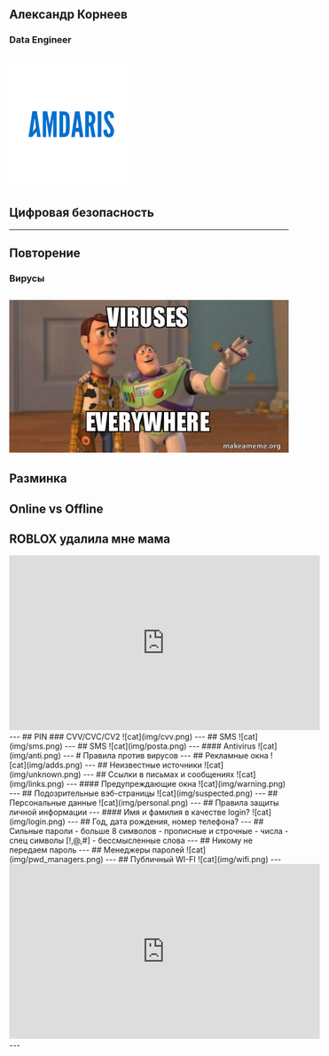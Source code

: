 ## Александр Корнеев
### Data Engineer
![cat](img/amdaris.png)
---
## Цифровая безопасность
---
##  Повторение
### Вирусы
![cat](img/virus.png)
---
## Разминка
Online vs Offline
---
## ROBLOX удалила мне мама
<iframe width="560" height="315" src="https://www.youtube.com/embed/Abrw9anp_so?si=ILePWS-m58LKmURr" title="YouTube video player" frameborder="0" allow="accelerometer; autoplay; clipboard-write; encrypted-media; gyroscope; picture-in-picture; web-share" referrerpolicy="strict-origin-when-cross-origin" allowfullscreen></iframe>
---
## PIN
### CVV/CVC/CV2
![cat](img/cvv.png)
---
## SMS
![cat](img/sms.png)
---
## SMS
![cat](img/posta.png)
---
#### Antivirus
![cat](img/anti.png)
---
# Правила против вирусов
---
## Рекламные окна
![cat](img/adds.png)
---
## Неизвестные источники
![cat](img/unknown.png)
---
## Ссылки в письмах и сообщениях
![cat](img/links.png)
---
#### Предупреждающие окна
![cat](img/warning.png)
---
## Подозрительные вэб-страницы
![cat](img/suspected.png)
---
## Персональные данные
![cat](img/personal.png)
---
## Правила защиты личной информации
---
#### Имя и фамилия в качестве login?
![cat](img/login.png)
---
## Год, дата рождения, номер телефона?
---
## Сильные пароли
- больше 8 символов
- прописные и строчные
- числа
- спец символы [!,@,#]
- бессмысленные слова
---
## Никому не передаем пароль
---
## Менеджеры паролей
![cat](img/pwd_managers.png)
---
## Публичный WI-FI
![cat](img/wifi.png)
---
<iframe width="560" height="315" src="https://www.youtube.com/embed/LFEvVOf0suo?si=LscG8or_ZEGSQuyv" title="YouTube video player" frameborder="0" allow="accelerometer; autoplay; clipboard-write; encrypted-media; gyroscope; picture-in-picture; web-share" referrerpolicy="strict-origin-when-cross-origin" allowfullscreen></iframe>
---